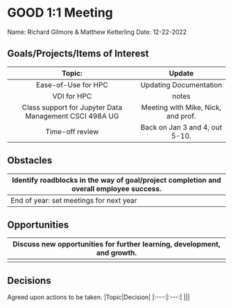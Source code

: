 # GOOD 1:1 Meeting 
Name: Richard Gilmore & Matthew Ketterling
Date: 12-22-2022
## Goals/Projects/Items of Interest 
|Topic:|Update|
|:---:|:---:|
|Ease-of-Use for HPC| Updating Documentation|
|VDI for HPC| notes
|Class support for Jupyter Data Management CSCI 498A UG| Meeting with Mike, Nick, and prof.
|Time-off review| Back on Jan 3 and 4, out 5-10.

## Obstacles
|Identify roadblocks in the way of goal/project completion and overall employee success.|
|---|
|End of year: set meetings for next year|

## Opportunities 
|Discuss new opportunities for further learning, development, and growth.|
|---|
||

## Decisions
Agreed upon actions to be taken.
|Topic|Decision|
|:---:|:---:|
|||


